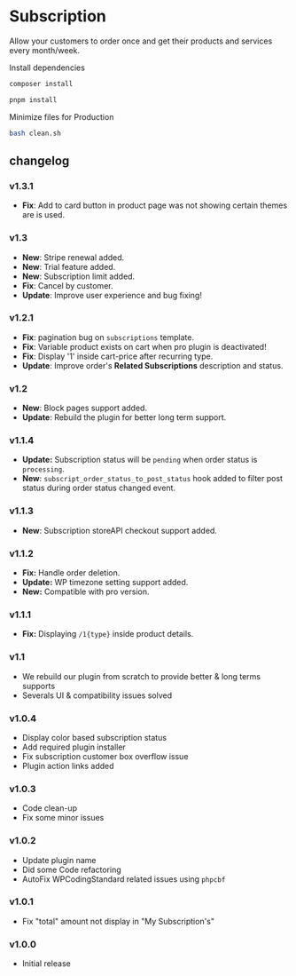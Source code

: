 # Subscription

Allow your customers to order once and get their products and services every month/week.

Install dependencies

```bash
composer install
```

```bash
pnpm install
```

Minimize files for Production

```bash
bash clean.sh
```

## changelog

### v1.3.1

- **Fix**: Add to card button in product page was not showing certain themes are is used.

### v1.3

- **New**: Stripe renewal added.
- **New**: Trial feature added.
- **New**: Subscription limit added.
- **Fix**: Cancel by customer.
- **Update**: Improve user experience and bug fixing!

### v1.2.1

- **Fix**: pagination bug on `subscriptions` template.
- **Fix**: Variable product exists on cart when pro plugin is deactivated!
- **Fix**: Display '1' inside cart-price after recurring type.
- **Update**: Improve order's **Related Subscriptions** description and status.

### v1.2

- **New**: Block pages support added.
- **Update**: Rebuild the plugin for better long term support.

### v1.1.4

- **Update:** Subscription status will be `pending` when order status is `processing`.
- **New**: `subscript_order_status_to_post_status` hook added to filter post status during order status changed event.

### v1.1.3

- **New**: Subscription storeAPI checkout support added.

### v1.1.2

- **Fix:** Handle order deletion.
- **Update:** WP timezone setting support added.
- **New:** Compatible with pro version.

### v1.1.1

- **Fix:** Displaying `/1{type}` inside product details.

### v1.1

- We rebuild our plugin from scratch to provide better & long terms supports
- Severals UI & compatibility issues solved

### v1.0.4

- Display color based subscription status
- Add required plugin installer
- Fix subscription customer box overflow issue
- Plugin action links added

### v1.0.3

- Code clean-up
- Fix some minor issues

### v1.0.2

- Update plugin name
- Did some Code refactoring
- AutoFix WPCodingStandard related issues using `phpcbf`

### v1.0.1

- Fix "total" amount not display in "My Subscription's"

### v1.0.0

- Initial release
